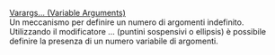[Varargs...  (Variable Arguments)](https://www.html.it/pag/18023/overload-di-metodi/)  
Un meccanismo per definire un numero di argomenti indefinito.  
Utilizzando il modificatore ... (puntini sospensivi o ellipsis) è possibile definire la presenza di un numero variabile di argomenti.  
